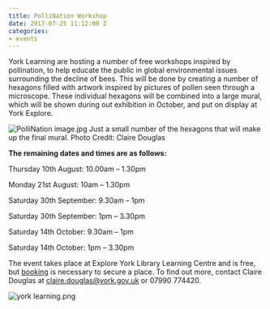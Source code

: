 ```yaml
---
title: PolliNation Workshop
date: 2017-07-25 11:12:00 Z
categories:
- events
---
```


York Learning are hosting a number of free workshops inspired by pollination, to help educate the public in global environmental issues surrounding the decline of bees. 
This will be done by creating a number of hexagons filled with artwork inspired by pictures of pollen seen through a microscope. These individual hexagons will be combined into a large mural, which will be shown during out exhibition in October, and put on display at York Explore. 

![PolliNation image.jpg](/uploads/PolliNation%20image.jpg)
Just a small number of the hexagons that will make up the final mural. Photo Credit: Claire Douglas  

**The remaining dates and times are as follows:**  

Thursday 10th August: 10.00am – 1.30pm 

Monday 21st August: 10am – 1.30pm

Saturday 30th September: 9.30am – 1pm 

Saturday 30th September: 1pm – 3.30pm 

Saturday 14th October: 9.30am – 1pm 

Saturday 14th October: 1pm – 3.30pm 

The event takes place at Explore York Library Learning Centre and is free, but [booking](http://www.yortime.org.uk/yortime_home/search.aspx?ddlone=0&ddltwo=0&textfield=pollination&submit=Submit) is necessary to secure a place. To find out more, contact Claire Douglas at claire.douglas@york.gov.uk or 07990 774420.

![york learning.png](/uploads/york%20learning.png)